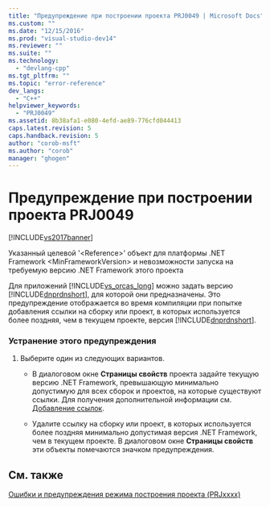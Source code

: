 ```yaml
---
title: "Предупреждение при построении проекта PRJ0049 | Microsoft Docs"
ms.custom: ""
ms.date: "12/15/2016"
ms.prod: "visual-studio-dev14"
ms.reviewer: ""
ms.suite: ""
ms.technology: 
  - "devlang-cpp"
ms.tgt_pltfrm: ""
ms.topic: "error-reference"
dev_langs: 
  - "C++"
helpviewer_keywords: 
  - "PRJ0049"
ms.assetid: 8b38afa1-e080-4efd-ae89-776cfd044413
caps.latest.revision: 5
caps.handback.revision: 5
author: "corob-msft"
ms.author: "corob"
manager: "ghogen"
---
```

# Предупреждение при построении проекта PRJ0049
[!INCLUDE[vs2017banner](../../assembler/inline/includes/vs2017banner.md)]

Указанный целевой '\<Reference\>' объект для платформы .NET Framework \<MinFrameworkVersion\> и невозможности запуска на требуемую версию .NET Framework этого проекта  
  
 Для приложений [!INCLUDE[vs_orcas_long](../../atl/reference/includes/vs_orcas_long_md.md)] можно задать версию [!INCLUDE[dnprdnshort](../../error-messages/tool-errors/includes/dnprdnshort_md.md)], для которой они предназначены.  Это предупреждение отображается во время компиляции при попытке добавления ссылки на сборку или проект, в которых используется более поздняя, чем в текущем проекте, версия [!INCLUDE[dnprdnshort](../../error-messages/tool-errors/includes/dnprdnshort_md.md)].  
  
### Устранение этого предупреждения  
  
1.  Выберите один из следующих вариантов.  
  
    -   В диалоговом окне **Страницы свойств** проекта задайте текущую версию .NET Framework, превышающую минимально допустимую для всех сборок и проектов, на которые существуют ссылки.  Для получения дополнительной информации см. [Добавление ссылок](../../ide/adding-references-in-visual-cpp-projects.md).  
  
    -   Удалите ссылку на сборку или проект, в которых используется более поздняя минимально допустимая версия .NET Framework, чем в текущем проекте.  В диалоговом окне **Страницы свойств** эти объекты помечаются значком предупреждения.  
  
## См. также  
 [Ошибки и предупреждения режима построения проекта \(PRJxxxx\)](../../error-messages/tool-errors/project-build-errors-and-warnings-prjxxxx.md)